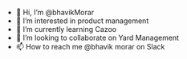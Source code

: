 - 👋 Hi, I’m @bhavikMorar
- 👀 I’m interested in product management
- 🌱 I’m currently learning Cazoo
- 💞️ I’m looking to collaborate on Yard Management
- 📫 How to reach me @bhavik morar on Slack

<!---
bhavikMorar/bhavikMorar is a ✨ special ✨ repository because its `README.md` (this file) appears on your GitHub profile.
You can click the Preview link to take a look at your changes.
--->
